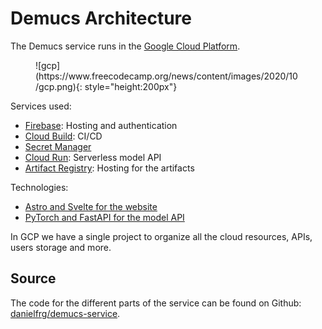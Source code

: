 # Demucs Architecture

The Demucs service runs in the [Google Cloud Platform](https://cloud.google.com/).

<figure markdown>
![gcp](https://www.freecodecamp.org/news/content/images/2020/10/gcp.png){: style="height:200px"}
</figure>


Services used:

- [Firebase](firebase): Hosting and authentication
- [Cloud Build](cloud-build): CI/CD
- [Secret Manager](cloud-build/#secret-manager)
- [Cloud Run](cloud-run): Serverless model API
- [Artifact Registry](artifact-registry): Hosting for the artifacts

Technologies:

- [Astro and Svelte for the website](webapp)
- [PyTorch and FastAPI for the model API](model-api)

In GCP we have a single project to organize all the cloud resources, APIs, users
storage and more.

## Source

The code for the different parts of the service can be found on Github:
[danielfrg/demucs-service](https://github.com/danielfrg/demucs-service).
